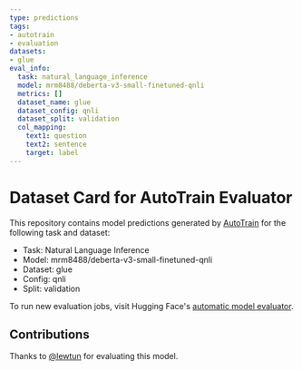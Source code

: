 ```yaml
---
type: predictions
tags:
- autotrain
- evaluation
datasets:
- glue
eval_info:
  task: natural_language_inference
  model: mrm8488/deberta-v3-small-finetuned-qnli
  metrics: []
  dataset_name: glue
  dataset_config: qnli
  dataset_split: validation
  col_mapping:
    text1: question
    text2: sentence
    target: label
---
```

# Dataset Card for AutoTrain Evaluator

This repository contains model predictions generated by [AutoTrain](https://huggingface.co/autotrain) for the following task and dataset:

* Task: Natural Language Inference
* Model: mrm8488/deberta-v3-small-finetuned-qnli
* Dataset: glue
* Config: qnli
* Split: validation

To run new evaluation jobs, visit Hugging Face's [automatic model evaluator](https://huggingface.co/spaces/autoevaluate/model-evaluator).

## Contributions

Thanks to [@lewtun](https://huggingface.co/lewtun) for evaluating this model.